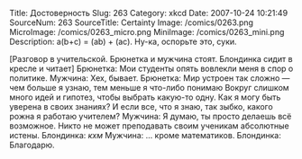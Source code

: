 Title: Достоверность 
Slug: 263 
Category: xkcd 
Date: 2007-10-24 10:21:49 
SourceNum: 263 
SourceTitle: Certainty 
Image: /comics/0263.png 
MicroImage: /comics/0263_micro.png 
MiniImage: /comics/0263_mini.png 
Description: a(b+c) = (ab) + (ac). Ну-ка, оспорьте это, суки. 

[Разговор в учительской. Брюнетка и мужчина стоят. Блондинка сидит в кресле и читает]
Брюнетка: Мои студенты опять вовлекли меня в спор о политике.
Мужчина: Хех, бывает.
Брюнетка: Мир устроен так сложно — чем больше я узнаю, тем меньше я что-либо понимаю Вокруг слишком много идей и гипотез, чтобы выбрать какую-то одну. Как я могу быть уверена в своих знаниях? И если все, что я знаю, так зыбко, какого рожна я работаю учителем?
Мужчина: Я думаю, ты просто делаешь всё возможное. Никто не может преподавать своим ученикам абсолютные истены.
Блондинка: *кхм*
Мужчина: … кроме математиков.
Блондинка: Благодарю.